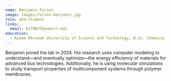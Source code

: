 ```yaml
---
name: Benjamin Forson
image: images/forson-benjamin.jpg
role: phd-student
links:
  email: bzf0037@auburn.edu
education:
  - Kwame Nkrumah University of Science and Technology, B.Sc. Chemical Engineering
---
```


Benjamin joined the lab in 2024. His research uses computer modeling to 
understand—and eventually optimize—the energy efficiency of materials for 
advanced bus technologies. Additionally, he is using molecular simulations to 
study transport properties  of multicomponent systems through polymer membranes.
